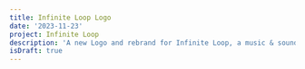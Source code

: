 ```yaml
---
title: Infinite Loop Logo
date: '2023-11-23'
project: Infinite Loop
description: 'A new Logo and rebrand for Infinite Loop, a music & sound production company.'
isDraft: true
---
```


<script>
  import InfiniteLoop from '$components/craft/InfiniteLoop.svelte';
</script>

<InfiniteLoop />
